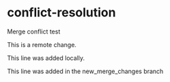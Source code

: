 # conflict-resolution

Merge conflict test

This is a remote change.

This line was added locally.

This line was added in the new_merge_changes branch
